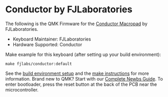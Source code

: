 # Conductor by FJLaboratories

The following is the QMK Firmware for the [Conductor Macropad](https://fjlaboratories.com/conductor) by FJLaboratories.
* Keyboard Maintainer: FJLaboratories
* Hardware Supported: Conductor

Make example for this keyboard (after setting up your build environment):

    make fjlabs/conductor:default

See the [build environment setup](https://docs.qmk.fm/#/getting_started_build_tools) and the [make instructions](https://docs.qmk.fm/#/getting_started_make_guide) for more information. Brand new to QMK? Start with our [Complete Newbs Guide](https://docs.qmk.fm/#/newbs). To enter bootloader, press the reset button at the back of the PCB near the microcontroller.
